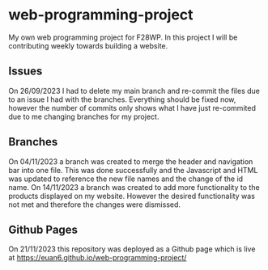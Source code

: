 # web-programming-project

My own web programming project for F28WP. In this project I will be contributing weekly towards building a website.

## Issues

On 26/09/2023 I had to delete my main branch and re-commit the files due to an issue I had with the branches. Everything should be fixed now, however the number of commits only shows what I have just re-commited due to me changing branches for my project.

## Branches

On 04/11/2023 a branch was created to merge the header and navigation bar into one file. This was done successfully and the Javascript and HTML was updated to reference the new file names and the change of the id name.
On 14/11/2023 a branch was created to add more functionality to the products displayed on my website. However the desired functionality was not met and therefore the changes were dismissed.

## Github Pages

On 21/11/2023 this repository was deployed as a Github page which is live at https://euan6.github.io/web-programming-project/
